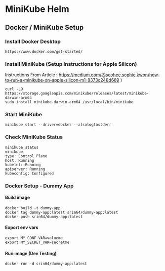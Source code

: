 # MiniKube Helm

## Docker / MiniKube Setup
### Install Docker Desktop
```
https://www.docker.com/get-started/
```
### Install MiniKube (Setup Instructions for Apple Silicon)
Instructions From Article : 
https://medium.com/@seohee.sophie.kwon/how-to-run-a-minikube-on-apple-silicon-m1-8373c248d669 )

```
curl -LO https://storage.googleapis.com/minikube/releases/latest/minikube-darwin-arm64
sudo install minikube-darwin-arm64 /usr/local/bin/minikube
```

### Start MiniKube
```
minikube start --driver=docker --alsologtostderr
```

### Check MiniKube Status

```
minikube status
minikube
type: Control Plane
host: Running
kubelet: Running
apiserver: Running
kubeconfig: Configured
```

### Docker Setup - Dummy App

#### Build image
```
docker build -t dummy-app .
docker tag dummy-app:latest srin64/dummy-app:latest
docker push srin64/dummy-app:latest
```

#### Export env vars
```
export MY_CONF_VAR=valueme
export MY_SECRET_VAR=secretme
```
#### Run image (Dev Testing)
```
docker run -d srin64/dummy-app:latest
```
